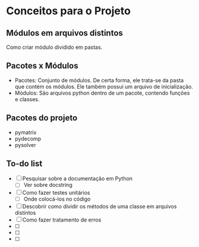 # Conceitos para o Projeto

## Módulos em arquivos distintos

Como criar módulo dividido em pastas.

## Pacotes x Módulos

- Pacotes: Conjunto de módulos. De certa forma, ele trata-se da pasta que contém os módulos. Ele também possui um arquivo de inicialização.
- Módulos: São arquivos python dentro de um pacote, contendo funções e classes.

## Pacotes do projeto

- pymatrix
- pydecomp
- pysolver

## To-do list

- [ ] Pesquisar sobre a documentação em Python
  - [ ] Ver sobre docstring
- [ ] Como fazer testes unitários
  - [ ] Onde colocá-los no código
- [ ] Descobrir como dividir os métodos de uma classe em arquivos distintos
- [ ] Como fazer tratamento de erros
- [ ] 
- [ ] 
- [ ] 
